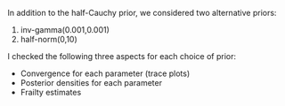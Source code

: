 In addition to the half-Cauchy prior, we considered two alternative priors:

1. inv-gamma(0.001,0.001)
2. half-norm(0,10)

I checked the following three aspects for each choice of prior:

- Convergence for each parameter (trace plots)
- Posterior densities for each parameter
- Frailty estimates 
